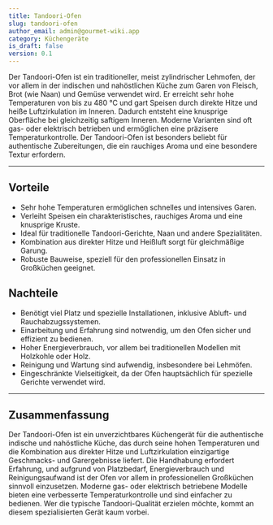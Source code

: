 ```yaml
---
title: Tandoori-Ofen
slug: tandoori-ofen
author_email: admin@gourmet-wiki.app
category: Küchengeräte
is_draft: false
version: 0.1
---
```

Der Tandoori-Ofen ist ein traditioneller, meist zylindrischer Lehmofen, der vor allem in der indischen und nahöstlichen Küche zum Garen von Fleisch, Brot (wie Naan) und Gemüse verwendet wird. Er erreicht sehr hohe Temperaturen von bis zu 480 °C und gart Speisen durch direkte Hitze und heiße Luftzirkulation im Inneren. Dadurch entsteht eine knusprige Oberfläche bei gleichzeitig saftigem Inneren. Moderne Varianten sind oft gas- oder elektrisch betrieben und ermöglichen eine präzisere Temperaturkontrolle. Der Tandoori-Ofen ist besonders beliebt für authentische Zubereitungen, die ein rauchiges Aroma und eine besondere Textur erfordern.

____

## Vorteile

- Sehr hohe Temperaturen ermöglichen schnelles und intensives Garen.
- Verleiht Speisen ein charakteristisches, rauchiges Aroma und eine knusprige Kruste.
- Ideal für traditionelle Tandoori-Gerichte, Naan und andere Spezialitäten.
- Kombination aus direkter Hitze und Heißluft sorgt für gleichmäßige Garung.
- Robuste Bauweise, speziell für den professionellen Einsatz in Großküchen geeignet.

## Nachteile

- Benötigt viel Platz und spezielle Installationen, inklusive Abluft- und Rauchabzugssystemen.
- Einarbeitung und Erfahrung sind notwendig, um den Ofen sicher und effizient zu bedienen.
- Hoher Energieverbrauch, vor allem bei traditionellen Modellen mit Holzkohle oder Holz.
- Reinigung und Wartung sind aufwendig, insbesondere bei Lehmöfen.
- Eingeschränkte Vielseitigkeit, da der Ofen hauptsächlich für spezielle Gerichte verwendet wird.

____

## Zusammenfassung

Der Tandoori-Ofen ist ein unverzichtbares Küchengerät für die authentische indische und nahöstliche Küche, das durch seine hohen Temperaturen und die Kombination aus direkter Hitze und Luftzirkulation einzigartige Geschmacks- und Garergebnisse liefert. Die Handhabung erfordert Erfahrung, und aufgrund von Platzbedarf, Energieverbrauch und Reinigungsaufwand ist der Ofen vor allem in professionellen Großküchen sinnvoll einzusetzen. Moderne gas- oder elektrisch betriebene Modelle bieten eine verbesserte Temperaturkontrolle und sind einfacher zu bedienen. Wer die typische Tandoori-Qualität erzielen möchte, kommt an diesem spezialisierten Gerät kaum vorbei.